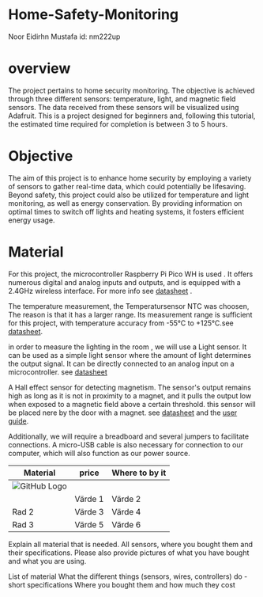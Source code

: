 # Home-Safety-Monitoring
Noor Eidirhn Mustafa 
id: nm222up

# overview
The project pertains to home security monitoring. The objective is achieved through three different sensors: temperature, light, and magnetic field sensors. The data received from these sensors will be visualized using Adafruit.
This is a project designed for beginners and, following this tutorial, the estimated time required for completion is between 3 to 5 hours.


# Objective
The aim of this project is to enhance home security by employing a variety of sensors to gather real-time data, which could potentially be lifesaving. Beyond safety, this project could also be utilized for temperature and light monitoring, as well as energy conservation. By providing information on optimal times to switch off lights and heating systems, it fosters efficient energy usage.

# Material


For this project,  the microcontroller Raspberry Pi Pico WH is used . It offers numerous digital and analog inputs and outputs, and is equipped with a 2.4GHz wireless interface. For more info see [datasheet](https://datasheets.raspberrypi.com/picow/pico-w-datasheet.pdf) .

The temperature measurement, the Temperatursensor NTC was choosen, The reason is that it has a larger range. Its measurement range is sufficient for this project, with temperature accuracy from -55°C to +125°C.see [datasheet](https://www.electrokit.com/uploads/productfile/41015/41015732_-_Analog_Temperature_Sensor.pdf). 


in order to measure the lighting in the room , we will use a Light sensor. It can be used as a simple light sensor where the amount of light determines the output signal. It can be directly connected to an analog input on a microcontroller. see [datasheet](https://www.electrokit.com/uploads/productfile/41015/41015727_-_Photoresistor_Module.pdf)

A Hall effect sensor for detecting magnetism. The sensor's output remains high as long as it is not in proximity to a magnet, and it pulls the output low when exposed to a magnetic field above a certain threshold. this sensor will  be placed nere by the door with a  magnet. see [datasheet](https://www.electrokit.com/uploads/productfile/41015/41015730_A314x-Datasheet.pdf) and the [user guide](https://www.electrokit.com/uploads/productfile/41015/41015730_-_Digital_Halleffect_Sensor.pdf). 


Additionally, we will require a breadboard and several jumpers to facilitate connections. A micro-USB cable is also necessary for connection to our computer, which will also function as our power source. 

| Material | price | Where to by it |
|----------|----------|----------|
|![GitHub Logo]([https://example.com/images/logo.png](https://www.electrokit.com/produkt/halleffektsensor-digital/))
    | Värde 1  | Värde 2  |
| Rad 2    | Värde 3  | Värde 4  |
| Rad 3    | Värde 5  | Värde 6  |


Explain all material that is needed. All sensors, where you bought them and their specifications. Please also provide pictures of what you have bought and what you are using.

List of material
What the different things (sensors, wires, controllers) do - short specifications
Where you bought them and how much they cost




